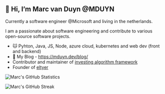 👋 Hi, I’m Marc van Duyn @MDUYN
---
Currently a software engineer @Microsoft and living in the netherlands.

I am a passionate about software engineering and contribute to various open-source software projects.

- 🐱 Pyhton, Java, JS, Node, azure cloud, kubernetes and web dev (front and backend) 
- 💬 My Blog - https://mduyn.dev/blog/  
- Contributor and maintainer of [investing algorithm framework](https://investing-algorithm-framework.com)
- Founder of [eltyer](https://eltyer.com)

![Marc's GitHub Statistics](https://github-readme-stats.vercel.app/api?username=MDUYN&show_icons=true)

<!-- | ![Top Languages](https://github-readme-stats.vercel.app/api/top-langs/?username=MDUYN) | -->

![Marc's GitHub Streak](https://github-readme-streak-stats.herokuapp.com/?user=MDUYN)

